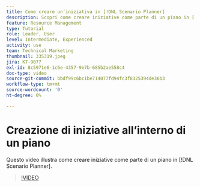 ```yaml
---
title: Come creare un’iniziativa in [!DNL Scenario Planner]
description: Scopri come creare iniziative come parte di un piano in [!DNL Scenario Planner].
feature: Resource Management
type: Tutorial
role: Leader, User
level: Intermediate, Experienced
activity: use
team: Technical Marketing
thumbnail: 335319.jpeg
jira: KT-9077
exl-id: 8c5971e6-1c6e-4357-9e7b-685b2ae558c4
doc-type: video
source-git-commit: bbdf99c6bc1be714077fd94fc3f8325394de36b3
workflow-type: tm+mt
source-wordcount: '0'
ht-degree: 0%

---
```


# Creazione di iniziative all’interno di un piano

Questo video illustra come creare iniziative come parte di un piano in [!DNL Scenario Planner].

>[!VIDEO](https://video.tv.adobe.com/v/335319/?quality=12&learn=on&enablevpops=1)
